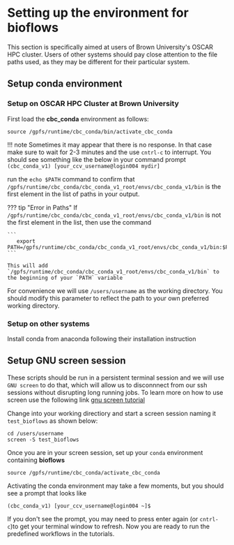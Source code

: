 # Setting up the environment for **bioflows**

This section is specifically aimed at users of Brown University's OSCAR HPC cluster. Users of other systems should pay close attention to the file paths used, as they may be different for their particular system.

## Setup conda environment
### Setup on OSCAR HPC Cluster at Brown University
First load the **cbc_conda** environment as follows:

```
source /gpfs/runtime/cbc_conda/bin/activate_cbc_conda
```

!!! note
    Sometimes it may appear that there is no response. In that case make sure to wait for 2-3 minutes and the use `cntrl-c` to interrupt. You should see something like the below in your command prompt
    ```
       (cbc_conda_v1) [your_ccv_username@login004 mydir]
    ```

run the `echo $PATH` command to confirm that `/gpfs/runtime/cbc_conda/cbc_conda_v1_root/envs/cbc_conda_v1/bin` is the first element in the list of paths in your output.

??? tip "Error in Paths"
    If  `/gpfs/runtime/cbc_conda/cbc_conda_v1_root/envs/cbc_conda_v1/bin` is not the first element in the list, then use the command

	```
	   export PATH=/gpfs/runtime/cbc_conda/cbc_conda_v1_root/envs/cbc_conda_v1/bin:$PATH
    ```
    
    This will add  `/gpfs/runtime/cbc_conda/cbc_conda_v1_root/envs/cbc_conda_v1/bin` to the beginning of your `PATH` variable

For convenience we will use `/users/username` as the working directory. You should modify this parameter to reflect the path to your own preferred working directory.

### Setup on other systems
Install conda from anaconda following their installation instruction
## Setup GNU screen session
These scripts should be run in a persistent terminal session and we will
use `GNU screen` to do that, which will allow us to disconnnect from our ssh
sessions without disrupting long running jobs. To learn more on how to use screen use
the following link
[gnu
screen tutorial](https://www.linode.com/docs/networking/ssh/using-gnu-screen-to-manage-persistent-terminal-sessions)

Change into your working directiory and start a screen session naming it `test_bioflows` as shown below:

```
cd /users/username
screen -S test_bioflows
```

Once you are in your screen session, set up your `conda` environment containing **bioflows**
```
source /gpfs/runtime/cbc_conda/activate_cbc_conda
```

Activating the conda environment may take a few moments, but you should see a prompt that looks like

```
(cbc_conda_v1) [your_ccv_username@login004 ~]$
```
If you don't see the prompt, you may need to press enter again (or `cntrl-c`)to get your terminal window to refresh. Now you are ready to run the predefined workflows in the tutorials.

